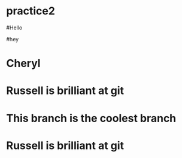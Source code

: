 # practice2

#Hello

#hey



# Cheryl

# Russell is brilliant at git


# This branch is the coolest branch

# Russell is brilliant at git

